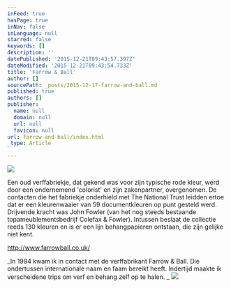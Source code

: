 ```yaml
---
inFeed: true
hasPage: true
inNav: false
inLanguage: null
starred: false
keywords: []
description: ''
datePublished: '2015-12-21T09:43:57.397Z'
dateModified: '2015-12-21T09:43:54.733Z'
title: 'Farrow & Ball'
author: []
sourcePath: _posts/2015-12-17-farrow-and-ball.md
published: true
authors: []
publisher:
  name: null
  domain: null
  url: null
  favicon: null
url: farrow-and-ball/index.html
_type: Article

---
```

![](https://the-grid-user-content.s3-us-west-2.amazonaws.com/3d861f7e-00b0-41ca-9084-7e27ab2eee68.jpg)

Een oud verffabriekje, dat gekend was voor zijn typische rode kleur, werd door een ondernemend 'colorist' en zijn zakenpartner, overgenomen. De contacten die het fabriekje onderhield met The National Trust leidden ertoe dat er een kleurenwaaier van 59 documentkleuren op punt gesteld werd. Drijvende kracht was John Fowler (van het nog steeds bestaande topameublementsbedrijf Colefax & Fowler). Intussen beslaat de collectie reeds 130 kleuren en is er een lijn behangpapieren ontstaan, die zijn gelijke niet kent. 

[http://www.farrowball.co.uk/ ][0]

_In 1994 kwam ik in contact met de verffabrikant Farrow & Ball. Die ondertussen internationale naam en faam bereikt heeft. Indertijd maakte ik verscheidene trips om verf en behang zelf op te halen. _
![](https://the-grid-user-content.s3-us-west-2.amazonaws.com/67383600-75fd-426b-9dfa-2a69596e4a5d.gif)

[0]: http://www.farrowball.co.uk/